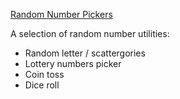 [Random Number Pickers](https://www.randomnumberpickers.co.uk)

A selection of random number utilities:

- Random letter / scattergories
- Lottery numbers picker
- Coin toss
- Dice roll